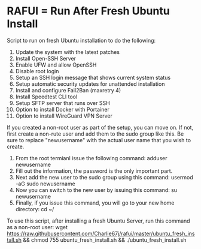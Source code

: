 # RAFUI = Run After Fresh Ubuntu Install

Script to run on fresh Ubuntu installation to do the following:
1. Update the system with the latest patches
2. Install Open-SSH Server
3. Enable UFW and allow OpenSSH
4. Disable root login
5. Setup an SSH login message that shows current system status
6. Setup automatic security updates for unattended installation
7. Install and configure Fail2Ban (maxretry 4)
8. Install Speedtest CLI tool
9. Setup SFTP server that runs over SSH
10. Option to install Docker with Portainer
11. Option to install WireGuard VPN Server



If you created a non-root user as part of the setup, you can move on. If not, first create a non-rute user and add them to the sudo group like this. Be sure to replace "newusername" with the actual user name that you wish to create. 
1. From the root termianl issue the following command:  adduser newusername
2. Fill out the information, the password is the only important part. 
3. Next add the new user to the sudo group using this command:  usermod -aG sudo newusername
4. Now you can switch to the new user by issuing this command: su newusername
5. Finally, if you issue this command, you will go to your new home directory: cd ~/

To use this script, after installing a fresh Ubuntu Server, run this command as a non-root user:
wget https://raw.githubusercontent.com/Charlie67j/rafui/master/ubuntu_fresh_install.sh && chmod 755 ubuntu_fresh_install.sh && ./ubuntu_fresh_install.sh

